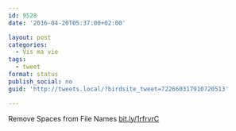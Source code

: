 ```yaml
---
id: 9528
date: '2016-04-20T05:37:00+02:00'

layout: post
categories:
  - Vis ma vie
tags:
  - tweet
format: status
publish_social: no
guid: 'http://tweets.local/?birdsite_tweet=722660317910720513'

---
```


Remove Spaces from File Names [bit.ly/1rfrvrC](http://bit.ly/1rfrvrC)